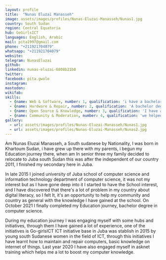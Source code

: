 ```yaml
---
layout: profile
title:  "Nunas Eluzai Manasseh"
image: assets/images/profiles/Nunas-Eluzai-Manasseh/Nunas1.jpg
country: South Sudan
region: Central Equatoria
hub: GoGirlsICT
languages: English, Arabic
mail: pita1997@gmail.com
phone: "+211921704079"
whatsapp: "+211921704079"
website: 
telegram: NunasEluzai
github: 
linkedin: nunas-eluzai-6808b21b8
twitter: 
facebook: pita.gwolo
instagram: 
mastodon: 
wikifab:
skills:
  - {name: Web & Software, number: 1, qualification: 'i have a bachelor degree in computer science. worked with Go-girlsICT. This helped me in learning more skills and later get involved in the repair cafe 23/03/ 2020 in St Thomas Secondary school - juba south Sudan where we fixed number of computers from the school, I also learned and get involved Internet of Things'}
  - {name: Hardware & Repair, number: 2, qualification: 'A bachelor degree in computer science. As Go-girlsICT, we have number of programs that we help fix community laptops both hard ware and software, electronic etc. we also carried out the same programs during the repair cafe we had in St Thomas Secondary school in Gudele- juba south Sudan'}
  - {name: Open Source & Knowledge, number: 3, qualification: 'I have a certificate in the #ASKnet 2020 open documentation where I was introduced to git and GitHub by Timm Wille.'}
  - {name: Community & Moderation, number: 4, qualification: 'we helped control crowding in all events we run which includes the controlling community during the community repair cafe, we also ensure well moderated and easy flow of an event we organized.'}
gallery:
  - url: assets/images/profiles/Nunas-Eluzai-Manasseh/Nunas1.jpg
  - url: assets/images/profiles/Nunas-Eluzai-Manasseh/Nunas2.jpg
---
```

Am Nunas Eluzai Manasseh, a South sudanese by Nationality, I was born in Khartoum Sudan, i have grew up there with my parents, i begun my Education journey there, when am In senior three my family decided to relocate to Juba south Sudan this was after the independent of our country 2011, I finished my secondary here in Juba. 

In late 2015 I joined university of Juba school of computer science and information technology department of computer science, it was not my interest but as I have gone deep into it I started to have the School interest, and I have discovered that there's a lot of problem in my country about digital literacy, so I felt It, it's an opportunity to help my community and country as general with the knowledge I have gained at the school. On October 2021 I finally completed my Education journey, bachelor degree in computer science. 

During my education journey I was engaging myself with some hubs and initiatives, through them I have gained a lot of experience, one of the initiatives is Go-girlsICT ICT initiative base in Juba was stablish in 2015 by young south Sudanese women in the field of ICT, through this initiatives I have learnt how to maintain and repair computers, basic knowledge on internet of things. Last year 2020 I have also engaged myself in asknet training which helps me a lot to boost my computer knowledge.